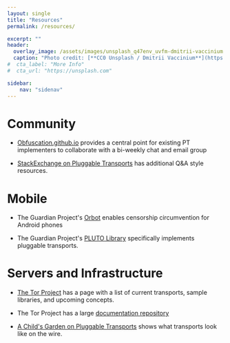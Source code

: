 ```yaml
---
layout: single
title: "Resources"
permalink: /resources/

excerpt: ""
header:
  overlay_image: /assets/images/unsplash_q47env_uvfm-dmitrii-vaccinium.jpg
  caption: "Photo credit: [**CC0 Unsplash / Dmitrii Vaccinium**](https://unsplash.com/@vaccinium)"
#  cta_label: "More Info"
#  cta_url: "https://unsplash.com"

sidebar:
    nav: "sidenav"
---
```


# Community

* [Obfuscation.github.io](https://obfuscation.github.io) provides a central point for existing PT implementers to collaborate with a bi-weekly chat and email group

* [StackExchange on Pluggable Transports](https://tor.stackexchange.com/questions/tagged/pluggable-transports) has additional Q&amp;A style resources.


# Mobile

* The Guardian Project's [Orbot](https://guardianproject.info/apps/orbot/) enables censorship circumvention for Android phones

* The Guardian Project's [PLUTO Library](https://github.com/guardianproject/pluto) specifically implements pluggable transports.

# Servers and Infrastructure

* [The Tor Project](https://trac.torproject.org/projects/tor/wiki/doc/PluggableTransports) has a page with a list of current transports, sample libraries, and upcoming concepts.

* The Tor Project has a large&nbsp;<a href="https://www.torproject.org/docs/pluggable-transports.html.en">documentation repository</a>

* [A Child's Garden on Pluggable Transports](https://trac.torproject.org/projects/tor/wiki/doc/AChildsGardenOfPluggableTransports) shows what transports look like on the wire.



